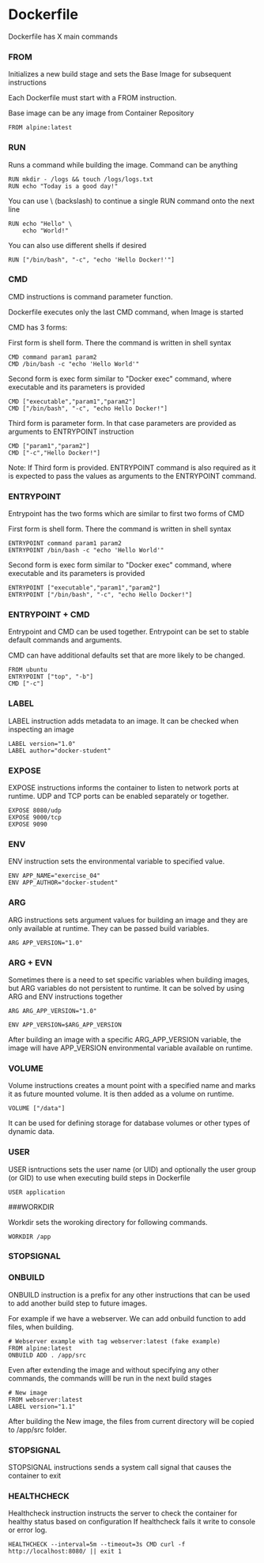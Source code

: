 # Dockerfile

Dockerfile has X main commands

### FROM

Initializes a new build stage and sets the Base Image for subsequent instructions

Each Dockerfile must start with a FROM instruction. 

Base image can be any image from Container Repository

    FROM alpine:latest

### RUN

Runs a command while building the image. Command can be anything

    RUN mkdir - /logs && touch /logs/logs.txt
    RUN echo "Today is a good day!"
    
You can use \ (backslash) to continue a single RUN command onto the next line

    RUN echo "Hello" \
        echo "World!"
        
You can also use different shells if desired

    RUN ["/bin/bash", "-c", "echo 'Hello Docker!'"]
    
### CMD
CMD instructions is command parameter function. 

Dockerfile executes only the last CMD command, when Image is started
 
CMD has 3 forms:

First form is shell form. There the command is written in shell syntax 
  
    CMD command param1 param2
    CMD /bin/bash -c "echo 'Hello World'"

Second form is exec form similar to "Docker exec" command, where executable and its parameters is provided

    CMD ["executable","param1","param2"]
    CMD ["/bin/bash", "-c", "echo Hello Docker!"]
    
Third form is parameter form. In that case parameters are provided as arguments to ENTRYPOINT instruction
    
    CMD ["param1","param2"]
    CMD ["-c","Hello Docker!"]
    
Note: If Third form is provided. ENTRYPOINT command is also required as it is expected to pass the values as arguments 
to the ENTRYPOINT command.

### ENTRYPOINT

Entrypoint has the two forms which are similar to first two forms of CMD

First form is shell form. There the command is written in shell syntax 
  
    ENTRYPOINT command param1 param2
    ENTRYPOINT /bin/bash -c "echo 'Hello World'"

Second form is exec form similar to "Docker exec" command, where executable and its parameters is provided

    ENTRYPOINT ["executable","param1","param2"]
    ENTRYPOINT ["/bin/bash", "-c", "echo Hello Docker!"]
    
### ENTRYPOINT + CMD

Entrypoint and CMD can be used together. Entrypoint can be set to stable default commands and arguments. 

CMD can have additional defaults set that are more likely to be changed.

    FROM ubuntu
    ENTRYPOINT ["top", "-b"]
    CMD ["-c"]

### LABEL

LABEL instruction adds metadata to an image. It can be checked when inspecting an image

    LABEL version="1.0"
    LABEL author="docker-student"

### EXPOSE

EXPOSE instructions informs the container to listen to network ports at runtime.
UDP and TCP ports can be enabled separately or together.

    EXPOSE 8080/udp
    EXPOSE 9000/tcp
    EXPOSE 9090

### ENV

ENV instruction sets the environmental variable to specified value. 

    ENV APP_NAME="exercise_04"
    ENV APP_AUTHOR="docker-student"

### ARG

ARG instructions sets argument values for building an image and they are only available at runtime. They can be passed build variables.

    ARG APP_VERSION="1.0"
    
### ARG + EVN

Sometimes there is a need to set specific variables when building images, but ARG variables do not persistent to runtime.
It can be solved by using ARG and ENV instructions together

    ARG ARG_APP_VERSION="1.0"
    
    ENV APP_VERSION=$ARG_APP_VERSION
    
After building an image with a specific ARG_APP_VERSION variable, the image will
have APP_VERSION environmental variable available on runtime.

### VOLUME

Volume instructions creates a mount point with a specified name and marks it as future mounted volume. 
It is then added as a volume on runtime.

    VOLUME ["/data"]
    
It can be used for defining storage for database volumes or other types of dynamic data.

### USER

USER isntructions sets the user name (or UID) and optionally the user group (or GID) to use when executing build steps in Dockerfile

    USER application
    
###WORKDIR

Workdir sets the woroking directory for following commands.

    WORKDIR /app

### STOPSIGNAL

### ONBUILD

ONBUILD instruction is a prefix for any other instructions that can be used to add another build step to 
future images. 

For example if we have a webserver. We can add onbuild function to add files, when building. 

    # Webserver example with tag webserver:latest (fake example)
    FROM alpine:latest    
    ONBUILD ADD . /app/src

Even after extending the image and without specifying any other commands, the commands willl be run in the next build stages

    # New image
    FROM webserver:latest
    LABEL version="1.1"
    
After building the New image, the files from current directory will be copied to 
/app/src folder. 

### STOPSIGNAL
    
STOPSIGNAL instructions sends a system call signal that causes the container to exit

### HEALTHCHECK

Healthcheck instruction instructs the server to check the container for healthy status based on configuration
If healthcheck fails it write to console or error log.

    HEALTHCHECK --interval=5m --timeout=3s CMD curl -f http://localhost:8080/ || exit 1

